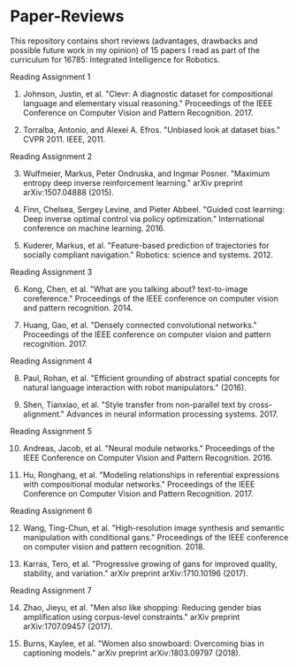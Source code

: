 # Paper-Reviews
This repository contains short reviews (advantages, drawbacks and possible future work in my opinion) of 15 papers I read as part of the curriculum for 16785: Integrated Intelligence for Robotics.

Reading Assignment 1 <br />

1. Johnson, Justin, et al. "Clevr: A diagnostic dataset for compositional language and elementary visual reasoning." Proceedings of the IEEE Conference on Computer Vision and Pattern Recognition. 2017.

2. Torralba, Antonio, and Alexei A. Efros. "Unbiased look at dataset bias." CVPR 2011. IEEE, 2011.

Reading Assignment 2 <br />

3. Wulfmeier, Markus, Peter Ondruska, and Ingmar Posner. "Maximum entropy deep inverse reinforcement learning." arXiv preprint arXiv:1507.04888 (2015).

4. Finn, Chelsea, Sergey Levine, and Pieter Abbeel. "Guided cost learning: Deep inverse optimal control via policy optimization." International conference on machine learning. 2016.

5. Kuderer, Markus, et al. "Feature-based prediction of trajectories for socially compliant navigation." Robotics: science and systems. 2012.

Reading Assignment 3

6. Kong, Chen, et al. "What are you talking about? text-to-image coreference." Proceedings of the IEEE conference on computer vision and pattern recognition. 2014.

7. Huang, Gao, et al. "Densely connected convolutional networks." Proceedings of the IEEE conference on computer vision and pattern recognition. 2017.

Reading Assignment 4

8. Paul, Rohan, et al. "Efficient grounding of abstract spatial concepts for natural language interaction with robot manipulators." (2016).

9. Shen, Tianxiao, et al. "Style transfer from non-parallel text by cross-alignment." Advances in neural information processing systems. 2017.

Reading Assignment 5

10. Andreas, Jacob, et al. "Neural module networks." Proceedings of the IEEE Conference on Computer Vision and Pattern Recognition. 2016.

11. Hu, Ronghang, et al. "Modeling relationships in referential expressions with compositional modular networks." Proceedings of the IEEE Conference on Computer Vision and Pattern Recognition. 2017.

Reading Assignment 6

12. Wang, Ting-Chun, et al. "High-resolution image synthesis and semantic manipulation with conditional gans." Proceedings of the IEEE conference on computer vision and pattern recognition. 2018.

13. Karras, Tero, et al. "Progressive growing of gans for improved quality, stability, and variation." arXiv preprint arXiv:1710.10196 (2017).

Reading Assignment 7

14. Zhao, Jieyu, et al. "Men also like shopping: Reducing gender bias amplification using corpus-level constraints." arXiv preprint arXiv:1707.09457 (2017).

15. Burns, Kaylee, et al. "Women also snowboard: Overcoming bias in captioning models." arXiv preprint arXiv:1803.09797 (2018).



